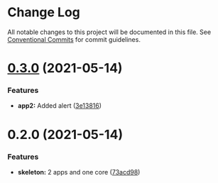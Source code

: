 # Change Log

All notable changes to this project will be documented in this file.
See [Conventional Commits](https://conventionalcommits.org) for commit guidelines.

# [0.3.0](https://github.com/sbogdaniuk/mono/compare/@mono/app2@0.2.0...@mono/app2@0.3.0) (2021-05-14)


### Features

* **app2:** Added alert ([3e13816](https://github.com/sbogdaniuk/mono/commit/3e13816d460b101d86822260eeaaa670aef97c3d))





# 0.2.0 (2021-05-14)


### Features

* **skeleton:** 2 apps and one core ([73acd98](https://github.com/sbogdaniuk/mono/commit/73acd98873c088c05f2f8bf93099a32bab74a344))
